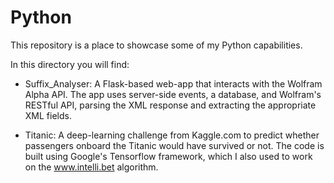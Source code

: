 # Python

This repository is a place to showcase some of my Python capabilities.

In this directory you will find:

* Suffix_Analyser: A Flask-based web-app that interacts with the Wolfram Alpha API. The app uses server-side events, a database, and Wolfram's RESTful API, parsing the XML response and extracting the appropriate XML fields.

* Titanic: A deep-learning challenge from Kaggle.com to predict whether passengers onboard the Titanic would have survived or not. The code is built using Google's Tensorflow framework, which I also used to work on the www.intelli.bet algorithm.